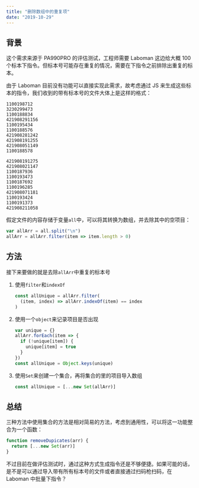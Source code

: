 ```yaml
---
title: "删除数组中的重复项"
date: "2019-10-29"
---
```


## 背景

这个需求来源于 PA990PRO 的评估测试，工程师需要 Laboman 这边给大概 100 个标本下指令。但标本号可能存在重复的情况，需要在下指令之前排除出重复的标本。

由于 Laboman 目前没有功能可以直接实现此需求，故考虑通过 JS 来生成这些标本的指令，我们收到的带有标本号的文件大体上是这样的格式：

```none
1100198712
3230299473
1100188834
421908291156
1100195434
1100188576
421908281242
421908191255
421908051149
1100188578

421908191275
421908021147
1100187936
1100193473
1100187692
1100196285
421908071181
1100193424
1100191373
421908211058

```

假定文件的内容存储于变量`all`中，可以将其转换为数组，并去除其中的空项目：

```js
var allArr = all.split("\n")
allArr = allArr.filter(item => item.length > 0)
```

## 方法

接下来要做的就是去除`allArr`中重复的标本号

1. 使用`filter`和`indexOf`

   ```js
   const allUnique = allArr.filter(
     (item, index) => allArr.indexOf(item) == index
   )
   ```

2. 使用一个`object`来记录项目是否出现

   ```js
   var unique = {}
   allArr.forEach(item => {
     if (!unique[item]) {
       unique[item] = true
     }
   })
   const allUnique = Object.keys(unique)
   ```

3. 使用`Set`来创建一个集合，再将集合的里的项目导入数组

   ```js
   const allUnique = [...new Set(allArr)]
   ```

## 总结

三种方法中使用集合的方法是相对简易的方法，考虑到通用性，可以将这一功能整合为一个函数：

```js
function removeDupicates(arr) {
  return [...new Set(arr)]
}
```

不过目前在做评估测试时，通过这种方式生成指令还是不够便捷。如果可能的话，是不是可以通过导入带有所有标本号的文件或者直接通过扫码枪扫码，在 Laboman 中批量下指令？
